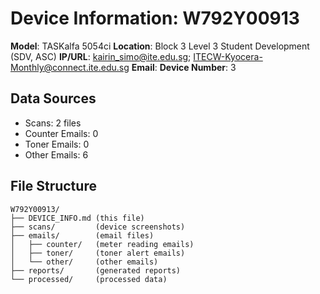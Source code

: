 # Device Information: W792Y00913

**Model**: TASKalfa 5054ci
**Location**: Block 3 Level 3 Student Development (SDV, ASC)
**IP/URL**: kairin_simo@ite.edu.sg; ITECW-Kyocera-Monthly@connect.ite.edu.sg
**Email**: 
**Device Number**: 3

## Data Sources
- Scans: 2 files
- Counter Emails: 0
- Toner Emails: 0
- Other Emails: 6

## File Structure
```
W792Y00913/
├── DEVICE_INFO.md (this file)
├── scans/         (device screenshots)
├── emails/        (email files)
│   ├── counter/   (meter reading emails)
│   ├── toner/     (toner alert emails)
│   └── other/     (other emails)
├── reports/       (generated reports)
└── processed/     (processed data)
```
